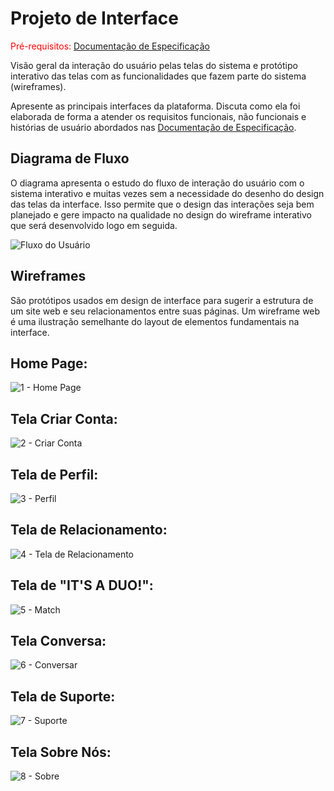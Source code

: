 
# Projeto de Interface

<span style="color:red">Pré-requisitos: <a href="2-Especificação do Projeto.md"> Documentação de Especificação</a></span>

Visão geral da interação do usuário pelas telas do sistema e protótipo interativo das telas com as funcionalidades que fazem parte do sistema (wireframes).

 Apresente as principais interfaces da plataforma. Discuta como ela foi elaborada de forma a atender os requisitos funcionais, não funcionais e histórias de usuário abordados nas <a href="2-Especificação do Projeto.md"> Documentação de Especificação</a>.

## Diagrama de Fluxo

O diagrama apresenta o estudo do fluxo de interação do usuário com o sistema interativo e muitas vezes sem a necessidade do desenho do design das telas da interface. Isso permite que o design das interações seja bem planejado e gere impacto na qualidade no design do wireframe interativo que será desenvolvido logo em seguida.

![Fluxo do Usuário](https://user-images.githubusercontent.com/103212087/192886195-eb7753b6-9fbe-4c29-bdcf-e9b783b86cf6.png)


## Wireframes
São protótipos usados em design de interface para sugerir a estrutura de um site web e seu relacionamentos entre suas páginas. Um wireframe web é uma ilustração semelhante do layout de elementos fundamentais na interface.

## Home Page:
![1 - Home Page](https://user-images.githubusercontent.com/103212087/192886739-47e0ba65-99b9-46b2-bf1d-03530c616733.png)


## Tela Criar Conta:
![2 - Criar Conta](https://user-images.githubusercontent.com/103212087/192886945-4fca4083-af6b-4ad8-9fd6-f77a65abb0b7.png)


## Tela de Perfil:
![3 - Perfil](https://user-images.githubusercontent.com/103212087/192887017-9f8ca75a-6a24-45f7-ac4c-5ff12f9a6f89.png)


## Tela de Relacionamento:
![4 - Tela de Relacionamento](https://user-images.githubusercontent.com/103212087/192887088-59705745-cd94-4b5e-a57b-a61915a72b42.png)


## Tela de "IT'S A DUO!":
![5 - Match](https://user-images.githubusercontent.com/103212087/192887208-20700723-6221-40af-aa86-adf79a7cfd3f.png)


## Tela Conversa:
![6 - Conversar](https://user-images.githubusercontent.com/103212087/192887308-a33f7541-0a17-4340-b21f-b3c1f070b44f.png)


## Tela de Suporte:
![7 - Suporte](https://user-images.githubusercontent.com/103212087/192887349-ee3245d6-5fd8-485d-9b3b-c3bc7872fbed.png)


## Tela Sobre Nós:
![8 - Sobre](https://user-images.githubusercontent.com/103212087/192887419-97374068-9544-4bd7-a1c0-12860e132e8d.png)
